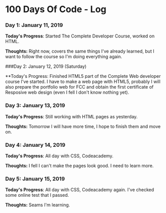 # 100 Days Of Code - Log

### Day 1: January 11, 2019 


**Today's Progress**: Started The Complete Developer Course, worked on HTML.

**Thoughts:** Right now, covers the same things I've already learned, but I want to follow the course so I'm doing everything again.



###Day 2: January 12, 2019 (Saturday)

**Today's Progress: Finished HTML5 part of the Complete Web developer course I've started. I have to make a web page with HTML5, probably I will also prepare the portfolio web for FCC and obtain the first certificate of Resposive web design (even I fell I don't know nothing yet). 



### Day 3: January 13, 2019 


**Today's Progress**: Still working with HTML pages as yesterday.

**Thoughts:** Tomorrow I will have more time, I hope to finish them and move on.


### Day 4: January 14, 2019 


**Today's Progress**: All day with CSS, Codeacademy.

**Thoughts:** I fell I can't make the pages look good. I need to learn more.

### Day 5: January 15, 2019 


**Today's Progress**: All day with CSS, Codeacademy again. I've checked some online test that I passed.

**Thoughts:** Seams I'm learning.
